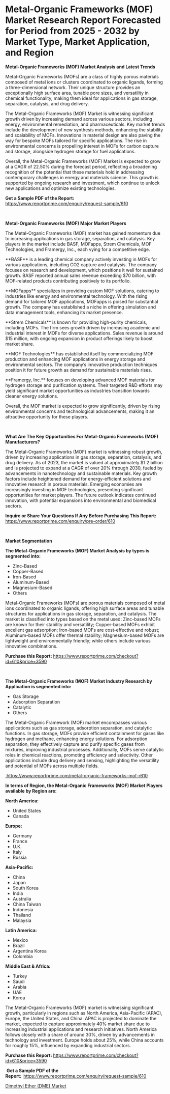 <p><h1>Metal-Organic Frameworks (MOF) Market Research Report Forecasted for Period from 2025 -  2032 by Market Type, Market Application, and Region</h1></p><p><strong>Metal-Organic Frameworks (MOF) Market Analysis and Latest Trends</strong></p>
<p><p>Metal-Organic Frameworks (MOFs) are a class of highly porous materials composed of metal ions or clusters coordinated to organic ligands, forming a three-dimensional network. Their unique structure provides an exceptionally high surface area, tunable pore sizes, and versatility in chemical functionality, making them ideal for applications in gas storage, separation, catalysis, and drug delivery. </p><p>The Metal-Organic Frameworks (MOF) Market is witnessing significant growth driven by increasing demand across various sectors, including energy, environmental remediation, and pharmaceuticals. Key market trends include the development of new synthesis methods, enhancing the stability and scalability of MOFs. Innovations in material design are also paving the way for bespoke MOFs tailored for specific applications. The rise in environmental concerns is propelling interest in MOFs for carbon capture and storage, alongside hydrogen storage for fuel applications.</p><p>Overall, the Metal-Organic Frameworks (MOF) Market is expected to grow at a CAGR of 22.50% during the forecast period, reflecting a broadening recognition of the potential that these materials hold in addressing contemporary challenges in energy and materials science. This growth is supported by ongoing research and investment, which continue to unlock new applications and optimize existing technologies.</p></p>
<p><strong>Get a Sample PDF of the Report:&nbsp;</strong> <a href="https://www.reportprime.com/enquiry/request-sample/610?utm_campaign=2789&utm_medium=2&utm_source=Github&utm_content=ia&utm_term=18032025&utm_id=metal-organic-frameworks-mof">https://www.reportprime.com/enquiry/request-sample/610</a></p>
<p>&nbsp;</p>
<p><strong>Metal-Organic Frameworks (MOF) Major Market Players</strong></p>
<p><p>The Metal-Organic Frameworks (MOF) market has gained momentum due to increasing applications in gas storage, separation, and catalysis. Key players in the market include BASF, MOFapps, Strem Chemicals, MOF Technologies, and Framergy, Inc., each vying for a competitive edge.</p><p>**BASF** is a leading chemical company actively investing in MOFs for various applications, including CO2 capture and catalysis. The company focuses on research and development, which positions it well for sustained growth. BASF reported annual sales revenue exceeding $70 billion, with MOF-related products contributing positively to its portfolio.</p><p>**MOFapps** specializes in providing custom MOF solutions, catering to industries like energy and environmental technology. With the rising demand for tailored MOF applications, MOFapps is poised for substantial growth. The company has established a niche in offering simulation and data management tools, enhancing its market presence.</p><p>**Strem Chemicals** is known for providing high-purity chemicals, including MOFs. The firm sees growth driven by increasing academic and industrial interest in MOFs for diverse applications. Sales revenue is around $15 million, with ongoing expansion in product offerings likely to boost market share.</p><p>**MOF Technologies** has established itself by commercializing MOF production and enhancing MOF applications in energy storage and environmental sectors. The company’s innovative production techniques position it for future growth as demand for sustainable materials rises.</p><p>**Framergy, Inc.** focuses on developing advanced MOF materials for hydrogen storage and purification systems. Their targeted R&D efforts may yield significant market opportunities as industries transition towards cleaner energy solutions.</p><p>Overall, the MOF market is expected to grow significantly, driven by rising environmental concerns and technological advancements, making it an attractive opportunity for these players.</p></p>
<p>&nbsp;</p>
<p><strong>What Are The Key Opportunities For Metal-Organic Frameworks (MOF) Manufacturers?</strong></p>
<p><p>The Metal-Organic Frameworks (MOF) market is witnessing robust growth, driven by increasing applications in gas storage, separation, catalysis, and drug delivery. As of 2023, the market is valued at approximately $1.2 billion and is projected to expand at a CAGR of over 20% through 2030, fueled by advancements in nanotechnology and sustainable materials. Key growth factors include heightened demand for energy-efficient solutions and innovative research in porous materials. Emerging economies are increasingly investing in MOF technologies, presenting significant opportunities for market players. The future outlook indicates continued innovation, with potential expansions into environmental and biomedical sectors.</p></p>
<p><strong>Inquire or Share Your Questions If Any Before Purchasing This Report:</strong> <a href="https://www.reportprime.com/enquiry/pre-order/610?utm_campaign=2789&utm_medium=2&utm_source=Github&utm_content=ia&utm_term=18032025&utm_id=metal-organic-frameworks-mof">https://www.reportprime.com/enquiry/pre-order/610</a></p>
<p>&nbsp;</p>
<p><strong>Market Segmentation</strong></p>
<p><strong>The Metal-Organic Frameworks (MOF) Market Analysis by types is segmented into:</strong></p>
<p><ul><li>Zinc-Based</li><li>Copper-Based</li><li>Iron-Based</li><li>Aluminum-Based</li><li>Magnesium-Based</li><li>Others</li></ul></p>
<p><p>Metal-Organic Frameworks (MOFs) are porous materials composed of metal ions coordinated to organic ligands, offering high surface areas and tunable structures for applications in gas storage, separation, and catalysis. The market is classified into types based on the metal used: Zinc-based MOFs are known for their stability and versatility; Copper-based MOFs exhibit excellent gas adsorption; Iron-based MOFs are cost-effective and robust; Aluminum-based MOFs offer thermal stability; Magnesium-based MOFs are lightweight and environmentally friendly; while others include various innovative combinations.</p></p>
<p><strong>Purchase this Report:&nbsp;</strong><a href="https://www.reportprime.com/checkout?id=610&price=3590&utm_campaign=2789&utm_medium=2&utm_source=Github&utm_content=ia&utm_term=18032025&utm_id=metal-organic-frameworks-mof">https://www.reportprime.com/checkout?id=610&price=3590</a></p>
<p>&nbsp;</p>
<p><strong>The Metal-Organic Frameworks (MOF) Market Industry Research by Application is segmented into:</strong></p>
<p><ul><li>Gas Storage</li><li>Adsorption Separation</li><li>Catalytic</li><li>Others</li></ul></p>
<p><p>The Metal-Organic Framework (MOF) market encompasses various applications such as gas storage, adsorption separation, and catalytic functions. In gas storage, MOFs provide efficient containment for gases like hydrogen and methane, enhancing energy solutions. For adsorption separation, they effectively capture and purify specific gases from mixtures, improving industrial processes. Additionally, MOFs serve catalytic roles in chemical reactions, promoting efficiency and selectivity. Other applications include drug delivery and sensing, highlighting the versatility and potential of MOFs across multiple fields.</p></p>
<p><a href="https://www.reportprime.com/metal-organic-frameworks-mof-r610?utm_campaign=2789&utm_medium=2&utm_source=Github&utm_content=ia&utm_term=18032025&utm_id=metal-organic-frameworks-mof">&nbsp;https://www.reportprime.com/metal-organic-frameworks-mof-r610</a></p>
<p><strong>In terms of Region, the Metal-Organic Frameworks (MOF) Market Players available by Region are:</strong></p>
<p>
    <p> <strong> North America: </strong>
        <ul>
            <li>United States</li>
            <li>Canada</li>
        </ul>
        </p> 
    <p> <strong> Europe: </strong>
        <ul>
            <li>Germany</li>
            <li>France</li>
            <li>U.K.</li>
            <li>Italy</li>
            <li>Russia</li>
        </ul>
        </p> 
    <p> <strong> Asia-Pacific: </strong>
        <ul>
            <li>China</li>
            <li>Japan</li>
            <li>South Korea</li>
            <li>India</li>
            <li>Australia</li>
            <li>China Taiwan</li>
            <li>Indonesia</li>
            <li>Thailand</li>
            <li>Malaysia</li>
        </ul>
        </p> 
    <p> <strong> Latin America: </strong>
        <ul>
            <li>Mexico</li>
            <li>Brazil</li>
            <li>Argentina Korea</li>
            <li>Colombia</li>
        </ul>
        </p> 
    <p> <strong> Middle East & Africa: </strong>
        <ul>
            <li>Turkey</li>
            <li>Saudi</li>
            <li>Arabia</li>
            <li>UAE</li>
            <li>Korea</li>
        </ul>
    </p>
    </p>
<p><p>The Metal-Organic Frameworks (MOF) market is witnessing significant growth, particularly in regions such as North America, Asia-Pacific (APAC), Europe, the United States, and China. APAC is projected to dominate the market, expected to capture approximately 40% market share due to increasing industrial applications and research initiatives. North America follows closely with a share of around 30%, driven by advancements in technology and investment. Europe holds about 25%, while China accounts for roughly 15%, influenced by expanding industrial sectors.</p></p>
<p><strong>Purchase this Report: </strong><a href="https://www.reportprime.com/checkout?id=610&price=3590&utm_campaign=2789&utm_medium=2&utm_source=Github&utm_content=ia&utm_term=18032025&utm_id=metal-organic-frameworks-mof">https://www.reportprime.com/checkout?id=610&price=3590</a></p>
<p>&nbsp;<strong>Get a Sample PDF of the Report:&nbsp;&nbsp;</strong><a href="https://www.reportprime.com/enquiry/request-sample/610?utm_campaign=2789&utm_medium=2&utm_source=Github&utm_content=ia&utm_term=18032025&utm_id=metal-organic-frameworks-mof">https://www.reportprime.com/enquiry/request-sample/610</a></p>
<p><strong></strong></p>
<p><p><a href="https://github.com/ravenecashe/Market-Research-Report-List-1/blob/main/dimethyl-ether-dme-market.md?utm_campaign=2789&utm_medium=2&utm_source=Github&utm_content=ia&utm_term=18032025&utm_id=metal-organic-frameworks-mof">Dimethyl Ether (DME) Market</a></p></p>